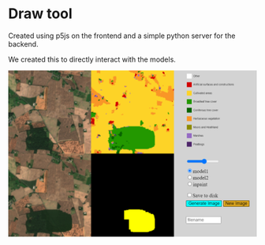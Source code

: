 # Draw tool

Created using p5js on the frontend and a simple python server for the backend.

We created this to directly interact with the models.

![example](../images/draw_tool.PNG)

